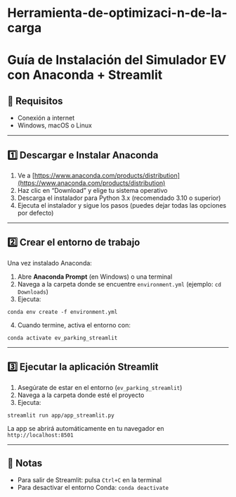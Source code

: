 # Herramienta-de-optimizaci-n-de-la-carga

# Guía de Instalación del Simulador EV con Anaconda + Streamlit

## 🧩 Requisitos

- Conexión a internet
- Windows, macOS o Linux

---

## 1️⃣ Descargar e Instalar Anaconda

1. Ve a [https://www.anaconda.com/products/distribution](https://www.anaconda.com/products/distribution)
2. Haz clic en “Download” y elige tu sistema operativo
3. Descarga el instalador para Python 3.x (recomendado 3.10 o superior)
4. Ejecuta el instalador y sigue los pasos (puedes dejar todas las opciones por defecto)

---

## 2️⃣ Crear el entorno de trabajo

Una vez instalado Anaconda:

1. Abre **Anaconda Prompt** (en Windows) o una terminal
2. Navega a la carpeta donde se encuentre `environment.yml` (ejemplo: `cd Downloads`)
3. Ejecuta:

```
conda env create -f environment.yml
```

4. Cuando termine, activa el entorno con:

```
conda activate ev_parking_streamlit
```

---

## 3️⃣ Ejecutar la aplicación Streamlit

1. Asegúrate de estar en el entorno (`ev_parking_streamlit`)
2. Navega a la carpeta donde esté el proyecto
3. Ejecuta:

```
streamlit run app/app_streamlit.py
```

La app se abrirá automáticamente en tu navegador en `http://localhost:8501`

---

## 📌 Notas

- Para salir de Streamlit: pulsa `Ctrl+C` en la terminal
- Para desactivar el entorno Conda: `conda deactivate`
